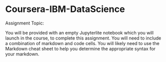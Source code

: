 # Coursera-IBM-DataScience
Assignment Topic:

You will be provided with an empty Jupyterlite notebook which you will launch in the course, to complete this assignment. You will need to include a combination of markdown and code cells. You will likely need to use the Markdown cheat sheet to help you determine the appropriate syntax for your markdown.  
